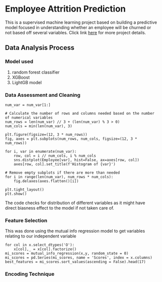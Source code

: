 # Employee Attrition Prediction

This is a supervised machine learning project based on building a predictive model focused in understanding whether an employee will be churned or not based off several variables.
Click link [here](https://github.com/chrisaliyuda/6-EmployeeAttrition-PredictingLevelofCustomerChurn/blob/main/Employee_Attrition_Prediction%20(2).ipynb) for more project details.

## Data Analysis Process 
### Model used 
1. random forest classifier
2. XGBoost
3. LightGB model

### Data Assessment and Cleaning
```num_var = list(Employee.select_dtypes(include='int'))
num_var = num_var[1:]

# Calculate the number of rows and columns needed based on the number of numerical variables
num_rows = len(num_var) // 3 + (len(num_var) % 3 > 0)
num_cols = min(len(num_var), 3)

plt.figure(figsize=(12, 3 * num_rows))
fig, axes = plt.subplots(num_rows, num_cols, figsize=(12, 3 * num_rows))

for i, var in enumerate(num_var):
    row, col = i // num_cols, i % num_cols
    sns.distplot(Employee[var], hist=False, ax=axes[row, col])
    axes[row, col].set_title(f'Histogram of {var}')

# Remove empty subplots if there are more than needed
for i in range(len(num_var), num_rows * num_cols):
    fig.delaxes(axes.flatten()[i])

plt.tight_layout()
plt.show()
```
The code checks for distribution of different variables as it might have direct biasness effect to the model if not taken care of. 

### Feature Selection
This was done using the mutual info regression model to get variables relating to our independent variable 
```
for col in x.select_dtypes('O'):
    x[col],_ = x[col].factorize()
mi_scores = mutual_info_regression(x,y, random_state = 0)
mi_scores = pd.Series(mi_scores, name = 'Scores', index = x.columns)
best_features = mi_scores.sort_values(ascending = False).head(17)
```
### Encoding Technique 
